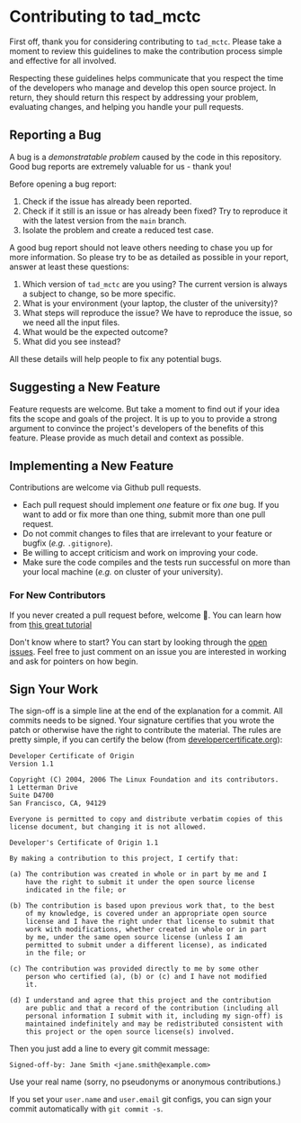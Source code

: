 # Contributing to tad_mctc

First off, thank you for considering contributing to `tad_mctc`.
Please take a moment to review this guidelines to make the contribution process simple and effective for all involved.

Respecting these guidelines helps communicate that you respect the time of the developers who manage and develop this open source project.
In return, they should return this respect by addressing your problem, evaluating changes, and helping you handle your pull requests.

## Reporting a Bug

A bug is a _demonstratable problem_ caused by the code in this repository.
Good bug reports are extremely valuable for us - thank you!

Before opening a bug report:

1. Check if the issue has already been reported.
2. Check if it still is an issue or has already been fixed?
   Try to reproduce it with the latest version from the `main` branch.
3. Isolate the problem and create a reduced test case.

A good bug report should not leave others needing to chase you up for more information.
So please try to be as detailed as possible in your report, answer at least these questions:

1. Which version of `tad_mctc` are you using? The current version is always
   a subject to change, so be more specific.
2. What is your environment (your laptop, the cluster of the university)?
3. What steps will reproduce the issue?
   We have to reproduce the issue, so we need all the input files.
4. What would be the expected outcome?
5. What did you see instead?

All these details will help people to fix any potential bugs.

## Suggesting a New Feature

Feature requests are welcome. But take a moment to find out if your idea fits the scope and goals of the project.
It is up to you to provide a strong argument to convince the project's developers of the benefits of this feature.
Please provide as much detail and context as possible.

## Implementing a New Feature

Contributions are welcome via Github pull requests.

- Each pull request should implement _one_ feature or fix _one_ bug.
  If you want to add or fix more than one thing, submit more than one
  pull request.
- Do not commit changes to files that are irrelevant to your feature or
  bugfix (_e.g._ `.gitignore`).
- Be willing to accept criticism and work on improving your code.
- Make sure the code compiles and the tests run successful on more than
  your local machine (_e.g._ on cluster of your university).

### For New Contributors

If you never created a pull request before, welcome :tada:.
You can learn how from [this great tutorial](https://app.egghead.io/courses/how-to-contribute-to-an-open-source-project-on-github)

Don't know where to start?
You can start by looking through the [open issues](https://github.com/dftd4/tad_mctc/issues).
Feel free to just comment on an issue you are interested in working and ask for pointers on how begin.

## Sign Your Work

The sign-off is a simple line at the end of the explanation for a commit.
All commits needs to be signed. Your signature certifies that you wrote the patch or otherwise have the right to contribute the material.
The rules are pretty simple, if you can certify the below (from [developercertificate.org](https://developercertificate.org/)):

```
Developer Certificate of Origin
Version 1.1

Copyright (C) 2004, 2006 The Linux Foundation and its contributors.
1 Letterman Drive
Suite D4700
San Francisco, CA, 94129

Everyone is permitted to copy and distribute verbatim copies of this
license document, but changing it is not allowed.

Developer's Certificate of Origin 1.1

By making a contribution to this project, I certify that:

(a) The contribution was created in whole or in part by me and I
    have the right to submit it under the open source license
    indicated in the file; or

(b) The contribution is based upon previous work that, to the best
    of my knowledge, is covered under an appropriate open source
    license and I have the right under that license to submit that
    work with modifications, whether created in whole or in part
    by me, under the same open source license (unless I am
    permitted to submit under a different license), as indicated
    in the file; or

(c) The contribution was provided directly to me by some other
    person who certified (a), (b) or (c) and I have not modified
    it.

(d) I understand and agree that this project and the contribution
    are public and that a record of the contribution (including all
    personal information I submit with it, including my sign-off) is
    maintained indefinitely and may be redistributed consistent with
    this project or the open source license(s) involved.
```

Then you just add a line to every git commit message:

    Signed-off-by: Jane Smith <jane.smith@example.com>

Use your real name (sorry, no pseudonyms or anonymous contributions.)

If you set your `user.name` and `user.email` git configs, you can sign your
commit automatically with `git commit -s`.
